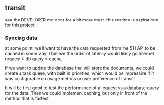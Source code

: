 ## transit

see the DEVELOPER.md docs for a bit more meat. this readme is aspirations for this project

### Syncing data

at some point, we'll want to have the data requested from the 511 API to be cached in some way. I believe the order of latency would likely go internet request > db query > cache.

If we want to update the database that will store the documents, we could create a task queue, with built in priorities, which would be impressive if it was configurable on usage metrics or user preference of transit.

It will be first good to test the performance of a request vs a database query for the data. Then we could implement caching, but only in front of the method that is fastest
